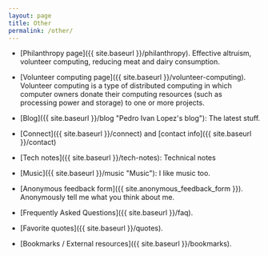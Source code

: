 ```yaml
---
layout: page
title: Other
permalink: /other/
---
```


- [Philanthropy page]({{ site.baseurl }}/philanthropy). Effective altruism,
  volunteer computing, reducing meat and dairy consumption.

- [Volunteer computing page]({{ site.baseurl }}/volunteer-computing).
  Volunteer computing is a type of distributed computing in which computer
  owners donate their computing resources (such as processing power and
  storage) to one or more projects.

- [Blog]({{ site.baseurl }}/blog "Pedro Ivan Lopez's blog"): The latest stuff.

- [Connect]({{ site.baseurl }}/connect) and
  [contact info]({{ site.baseurl }}/contact)

- [Tech notes]({{ site.baseurl }}/tech-notes): Technical notes

- [Music]({{ site.baseurl }}/music "Music"): I like music too.

- [Anonymous feedback form]({{ site.anonymous_feedback_form }}).  Anonymously
  tell me what you think about me.

- [Frequently Asked Questions]({{ site.baseurl }}/faq).

- [Favorite quotes]({{ site.baseurl }}/quotes).

- [Bookmarks / External resources]({{ site.baseurl }}/bookmarks).
